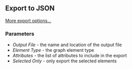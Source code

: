 ## Export to JSON
[More export options...](../ext/docs/CoreImportExportPlugins/export-from-constellation.md)
### Parameters

-   *Output File* - the name and location of the output file
-   *Element Type* - the graph element type
-   *Attributes* - the list of attributes to include in the export
-   *Selected Only* - only export the selected elements

